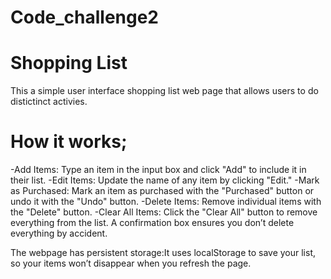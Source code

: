 # Code_challenge2
# Shopping List 
This a simple user interface shopping list web page that allows users to do distictinct activies.
# How it works;
-Add Items: Type an item in the input box and click "Add" to include it in their list.
-Edit Items: Update the name of any item by clicking "Edit."
-Mark as Purchased: Mark an item as purchased with the "Purchased" button or undo it with the "Undo" button.
-Delete Items: Remove individual items with the "Delete" button.
-Clear All Items: Click the "Clear All" button to remove everything from the list. A confirmation box ensures you don’t delete everything by accident.

The webpage has persistent storage:It uses localStorage to save your list, so your items won’t disappear when you refresh the page.
